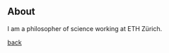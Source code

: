 <!-- ---
layout: default
title: Another page
description: This is just another page
--- -->

## About

I am a philosopher of science working at ETH Zürich.

[back](./)
